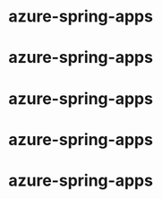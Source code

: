 # azure-spring-apps
# azure-spring-apps
# azure-spring-apps
# azure-spring-apps
# azure-spring-apps
